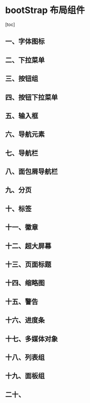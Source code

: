 # bootStrap 布局组件

[toc]

## 一、字体图标

## 二、下拉菜单

## 三、按钮组

## 四、按钮下拉菜单

## 五、输入框

## 六、导航元素

## 七、导航栏

## 八、面包屑导航栏

## 九、分页

## 十、标签

## 十一、徽章

## 十二、超大屏幕

## 十三、页面标题

## 十四、缩略图

## 十五、警告

## 十六、进度条

## 十七、多媒体对象

## 十八、列表组

## 十九、面板组

## 二十、





























